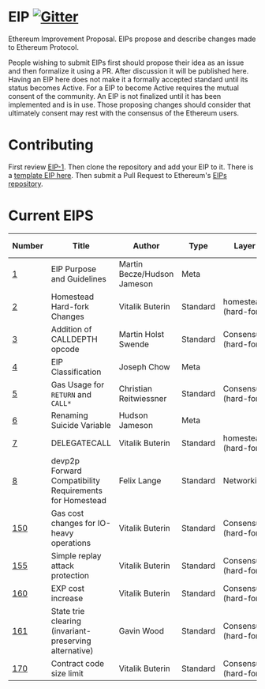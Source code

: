 # EIP [![Gitter](https://badges.gitter.im/Join%20Chat.svg)](https://gitter.im/ethereum/EIPs?utm_source=badge&utm_medium=badge&utm_campaign=pr-badge)
Ethereum Improvement Proposal. EIPs propose and describe changes made to Ethereum Protocol.

People wishing to submit EIPs first should propose their idea as an issue and then formalize it using a PR. After discussion it will be published here. Having an EIP here does not make it a formally accepted standard until its status becomes Active. For a EIP to become Active requires the mutual consent of the community. An EIP is not finalized until it has been implemented and is in use. Those proposing changes should consider that ultimately consent may rest with the consensus of the Ethereum users.

# Contributing
First review [EIP-1](EIPS/eip-1.md). Then clone the repository and add your EIP to it. There is a [template EIP here](eip-X.mediawiki). Then submit a Pull Request to Ethereum's [EIPs repository](https://github.com/ethereum/EIPs).

# Current EIPS
| Number        |Title         | Author | Type  | Layer        | Status / Discussion | 
| ------------- | ------------ | ------ | ----- | -------------| ------------------- |
| [1](EIPS/eip-1.md)    | EIP Purpose and Guidelines | Martin Becze/Hudson Jameson | Meta | | Active |
| [2](EIPS/eip-2.mediawiki)    | Homestead Hard-fork Changes | Vitalik Buterin | Standard | homestead (hard-fork) | Accepted |
| [3](EIPS/eip-3.mediawiki)    | Addition of CALLDEPTH opcode | Martin Holst Swende | Standard | Consensus (hard-fork) | [Draft](https://github.com/ethereum/EIPs/issues/25) |
| [4](EIPS/eip-4.mediawiki)    | EIP Classification | Joseph Chow | Meta | | Draft |
| [5](EIPS/eip-5.md)    | Gas Usage for `RETURN` and `CALL*` | Christian Reitwiessner | Standard | Consensus (hard-fork) | [Draft](https://github.com/ethereum/EIPs/issues/8) |
| [6](EIPS/eip-6.md)    | Renaming Suicide Variable | Hudson Jameson | Meta |  | [Draft](https://github.com/ethereum/EIPs/pull/42) |
| [7](EIPS/eip-7.md)    | DELEGATECALL | Vitalik Buterin | Standard | homestead (hard-fork) | [Accepted](https://github.com/ethereum/EIPs/issues/23) |
| [8](EIPS/eip-8.md)    | devp2p Forward Compatibility Requirements for Homestead | Felix Lange | Standard | Networking | [Accepted](https://github.com/ethereum/EIPs/pull/49) |
| [150](https://github.com/ethereum/EIPs/issues/150)    | Gas cost changes for IO-heavy operations | Vitalik Buterin | Standard | Consensus (hard-fork) | [Accepted](https://github.com/ethereum/EIPs/issues/150) |
| [155](https://github.com/ethereum/EIPs/issues/155)    | Simple replay attack protection | Vitalik Buterin | Standard | Consensus (hard-fork) | [Accepted](https://github.com/ethereum/EIPs/issues/155) |
| [160](https://github.com/ethereum/EIPs/issues/160)    | EXP cost increase | Vitalik Buterin | Standard | Consensus (hard-fork) | [Accepted](https://github.com/ethereum/EIPs/issues/160) |
| [161](https://github.com/ethereum/EIPs/issues/161)    | State trie clearing (invariant-preserving alternative) | Gavin Wood | Standard | Consensus (hard-fork) | [Accepted](https://github.com/ethereum/EIPs/issues/161) |
| [170](https://github.com/ethereum/EIPs/issues/170)    | Contract code size limit | Vitalik Buterin | Standard | Consensus (hard-fork) | [Accepted](https://github.com/ethereum/EIPs/issues/170) |
